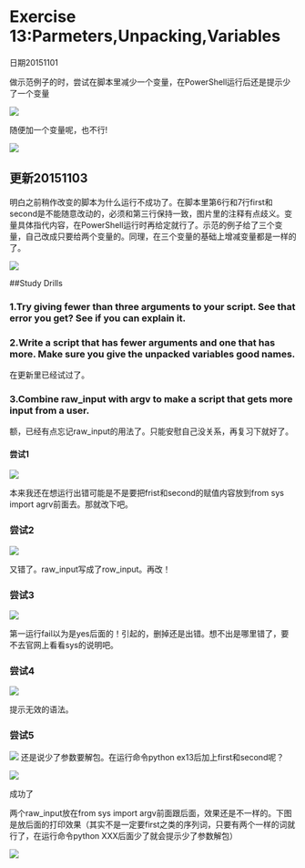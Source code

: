 # Exercise 13:Parmeters,Unpacking,Variables

日期20151101

做示范例子的时，尝试在脚本里减少一个变量，在PowerShell运行后还是提示少了一个变量

![](ex131.png)

随便加一个变量呢，也不行!

![](ex132.png)

## 更新20151103

明白之前稍作改变的脚本为什么运行不成功了。在脚本里第6行和7行first和second是不能随意改动的，必须和第三行保持一致，图片里的注释有点歧义。变量具体指代内容，在PowerShell运行时再给定就行了。示范的例子给了三个变量，自己改成只要给两个变量的。同理，在三个变量的基础上增减变量都是一样的了。

![](ex133.png)

##Study Drills

### 1.Try giving fewer than three arguments to your script. See that error you get? See if you can explain it.

### 2.Write a script that has fewer arguments and one that has more. Make sure you give the unpacked variables good names.

在更新里已经试过了。

### 3.Combine raw_input with argv to make a script that gets more input from a user.

额，已经有点忘记raw_input的用法了。只能安慰自己没关系，再复习下就好了。

#### 尝试1
![](ex134.png)

本来我还在想运行出错可能是不是要把frist和second的赋值内容放到from sys import agrv前面去。那就改下吧。


### 尝试2
![](ex137.png)

又错了。raw_input写成了row_input。再改！

### 尝试3
![](ex138.png)

第一运行fail以为是yes后面的！引起的，删掉还是出错。想不出是哪里错了，要不去官网上看看sys的说明吧。

### 尝试4
![](ex139.png)

提示无效的语法。

### 尝试5

![](ex1310.png)
还是说少了参数要解包。在运行命令python ex13后加上first和second呢？

![](ex1311.png)

成功了

两个raw_input放在from sys import argv前面跟后面，效果还是不一样的。下图是放后面的打印效果（其实不是一定要first之类的序列词，只要有两个一样的词就行了，在运行命令python XXX后面少了就会提示少了参数解包）

![](ex1312.png)



